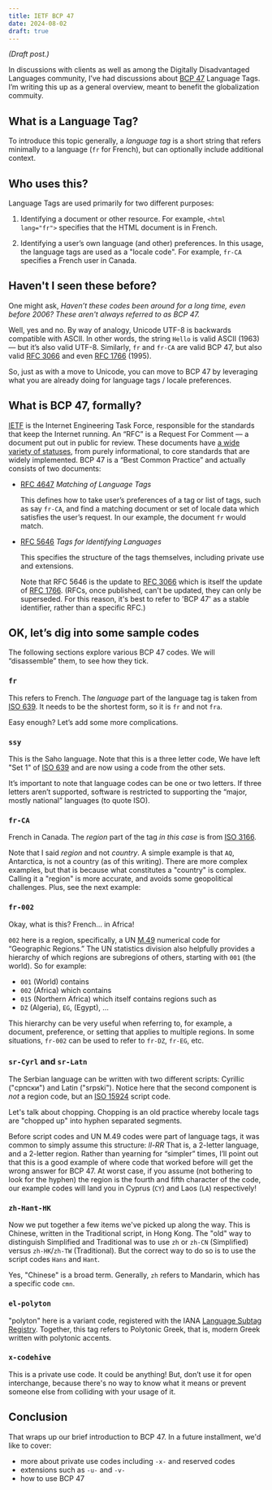 ```yaml
---
title: IETF BCP 47
date: 2024-08-02
draft: true
---
```


_(Draft post.)_

In discussions with clients as well as among the Digitally Disadvantaged Languages community, I’ve had discussions about [BCP 47][] Language Tags. I’m writing this up as a general overview, meant to benefit the globalization commuity.

## What is a Language Tag?

To introduce this topic generally, a _language tag_ is a short string that refers minimally to a language (`fr` for French), but can optionally include additional context.

## Who uses this?

Language Tags are used primarily for two different purposes:

1. Identifying a document or other resource. For example, `<html lang="fr">` specifies that the HTML document is in French.

2. Identifying a user’s own language (and other) preferences. In this usage, the language tags are used as a "locale code".  For example, `fr-CA` specifies a French user in Canada.

## Haven't I seen these before?

One might ask, _Haven’t these codes been around for a long time, even before 2006? These aren't always referred to as BCP 47._

Well, yes and no.  By way of analogy, Unicode UTF-8 is backwards compatible with ASCII. In other words, the string `Hello` is valid ASCII (1963) — but it’s also valid UTF-8.  Similarly, `fr` and `fr-CA` are valid BCP 47, but also valid [RFC 3066][] and even [RFC 1766][] (1995).

So, just as with a move to Unicode, you can move to BCP 47 by leveraging what you are already doing for language tags / locale preferences.

## What is BCP 47, formally?

[IETF][] is the Internet Engineering Task Force, responsible for the standards that keep the Internet running. An “RFC” is a Request For Comment — a document put out in public for review.  These documents have [a wide variety of statuses][rfcstatus], from purely informational, to core standards that are widely implemented. BCP 47 is a “Best Common Practice” and actually consists of two documents:

- [RFC 4647][] _Matching of Language Tags_

    This defines how to take user’s preferences of a tag or list of tags,
    such as say `fr-CA`, and find a matching document or set of locale data which satisfies the user’s request. In our example, the document `fr` would match.

- [RFC 5646][] _Tags for Identifying Languages_

    This specifies the structure of the tags themselves, including private use and extensions.

    Note that RFC 5646 is the update to [RFC 3066][] which is itself the update of [RFC 1766][]. (RFCs, once published, can't be updated, they can only be superseded. For this reason, it's best to refer to 'BCP 47' as a stable identifier, rather than a specific RFC.)

## OK, let’s dig into some sample codes

The following sections explore various BCP 47 codes. We will “disassemble” them, to see how they tick.

### `fr`

This refers to French. The _language_ part of the language tag is taken from [ISO 639][]. It needs to be the shortest form, so it is `fr` and not `fra`.

Easy enough? Let’s add some more complications.

### `ssy`

This is the Saho language. Note that this is a three letter code, We have left "Set 1" of [ISO 639][] and are now using a code from the other sets.

It’s important to note that language codes can be one or two letters. If three letters aren’t supported, software is restricted to supporting the “major, mostly national” languages (to quote ISO).

### `fr-CA`

French in Canada. The _region_ part of the tag _in this case_ is from [ISO 3166][].

Note that I said _region_ and not _country_. A simple example is that `AQ`, Antarctica, is not a country (as of this writing). There are more complex examples, but that is because what constitutes a "country" is complex.  Calling it a "region" is more accurate, and avoids some geopolitical challenges.  Plus, see the next example:

### `fr-002`

Okay, what is this? French… in Africa!

`002` here is a region, specifically, a UN [M.49][] numerical code for “Geographic Regions.” The UN statistics division also helpfully provides a hierarchy of which regions are subregions of others, starting with `001` (the world).  So for example:

- `001` (World) contains
- `002` (Africa) which contains
- `015` (Northern Africa) which itself contains regions such as
- `DZ` (Algeria), `EG`, (Egypt), …

This hierarchy can be very useful when referring to, for example, a document, preference, or setting that applies to multiple regions. In some situations, `fr-002` can be used to refer to `fr-DZ`, `fr-EG`, etc.

### `sr-Cyrl` and `sr-Latn`

The Serbian language can be written with two different scripts: Cyrillic ("српски") and Latin ("srpski"). Notice here that the second component is _not_ a region code, but an [ISO 15924][] script code.

Let's talk about chopping.  Chopping is an old practice whereby locale tags are "chopped up" into hyphen separated segments.

Before script codes and UN M.49 codes were part of language tags, it was common to simply assume this structure: _ll-RR_ That is, a 2-letter language, and a 2-letter region.  Rather than yearning for “simpler” times, I’ll point out that this is a good example of where code that worked before will get the wrong answer for BCP 47. At worst case, if you assume (not bothering to look for the hyphen) the region is the fourth and fifth character of the code, our example codes will land you in Cyprus (`CY`) and Laos (`LA`) respectively!

### `zh-Hant-HK`

Now we put together a few items we've picked up along the way.  This is Chinese, written in the Traditional script, in Hong Kong.  The "old" way to distinguish Simplified and Traditional was to use `zh` or `zh-CN` (Simplified) versus `zh-HK`/`zh-TW` (Traditional).  But the correct way to do so is to use the script codes `Hans` and `Hant`.

Yes, "Chinese" is a broad term. Generally, `zh` refers to Mandarin, which has a specific code `cmn`.

### `el-polyton`

"polyton" here is a variant code, registered with the IANA [Language Subtag Registry][iana-lsr]. Together, this tag refers to Polytonic Greek, that is, modern Greek written with polytonic accents.

### `x-codehive`

This is a private use code. It could be anything! But, don’t use it for open interchange, because there's no way to know what it means or prevent someone else from colliding with your usage of it.

## Conclusion

That wraps up our brief introduction to BCP 47. In a future installment, we'd like to cover:

- more about private use codes including `-x-` and reserved codes
- extensions such as `-u-` and `-v-`
- how to use BCP 47

<!-- Footnotes -->

[IETF]: https://ietf.org
[BCP 47]: https://www.rfc-editor.org/info/bcp47
[RFC 3066]: https://www.rfc-editor.org/info/rfc3066
[RFC 1766]: https://www.rfc-editor.org/info/rfc1766
[RFC 4647]: https://www.rfc-editor.org/info/rfc4647
[RFC 5646]: https://www.rfc-editor.org/info/rfc5646
[rfcstatus]: https://www.ietf.org/process/rfcs/#streams
[ISO 639]: https://www.iso.org/iso-639-language-code
[ISO 3166]: https://www.iso.org/iso-3166-country-codes.html
[ISO 15924]: https://www.unicode.org/iso15924/
[M.49]: https://unstats.un.org/unsd/methodology/m49/
[iana-lsr]: https://www.iana.org/assignments/lang-subtags-templates/
